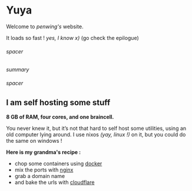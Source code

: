 # Yuya

Welcome to *penwing's* website.

It loads so fast ! *yes, I know x)* (go check the epilogue)

###### spacer

*summary*

###### spacer

## I am self hosting some stuff

**8 GB of RAM, four cores, and one braincell.**

You never knew it, but it’s not that hard to self host some utilities, using 
an old computer lying around. I use nixos *(yay, linux !)* on it, but you 
could do the same on windows !

**Here is my grandma's recipe :**

- chop some containers using [docker](https://www.docker.com/get-started/)
- mix the ports with [nginx](https://www.freecodecamp.org/news/the-nginx-handbook/)
- grab a domain name
- and bake the urls with [cloudflare](https://www.cloudflare.com/)
